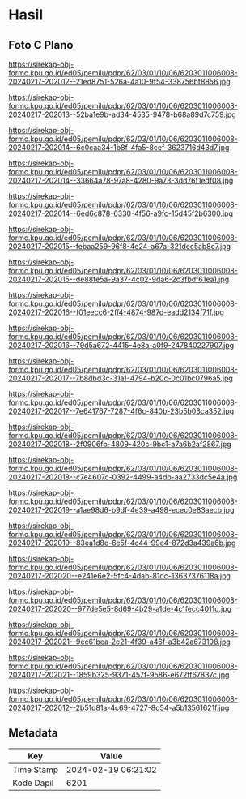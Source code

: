 # Hasil

## Foto C Plano

https://sirekap-obj-formc.kpu.go.id/ed05/pemilu/pdpr/62/03/01/10/06/6203011006008-20240217-202012--21ed8751-526a-4a10-9f54-338756bf8856.jpg

https://sirekap-obj-formc.kpu.go.id/ed05/pemilu/pdpr/62/03/01/10/06/6203011006008-20240217-202013--52ba1e9b-ad34-4535-9478-b68a89d7c759.jpg

https://sirekap-obj-formc.kpu.go.id/ed05/pemilu/pdpr/62/03/01/10/06/6203011006008-20240217-202014--6c0caa34-1b8f-4fa5-8cef-3623716d43d7.jpg

https://sirekap-obj-formc.kpu.go.id/ed05/pemilu/pdpr/62/03/01/10/06/6203011006008-20240217-202014--33664a78-97a8-4280-9a73-3dd76f1edf08.jpg

https://sirekap-obj-formc.kpu.go.id/ed05/pemilu/pdpr/62/03/01/10/06/6203011006008-20240217-202014--6ed6c878-6330-4f56-a9fc-15d45f2b6300.jpg

https://sirekap-obj-formc.kpu.go.id/ed05/pemilu/pdpr/62/03/01/10/06/6203011006008-20240217-202015--febaa259-96f8-4e24-a67a-321dec5ab8c7.jpg

https://sirekap-obj-formc.kpu.go.id/ed05/pemilu/pdpr/62/03/01/10/06/6203011006008-20240217-202015--de88fe5a-9a37-4c02-9da6-2c3fbdf61ea1.jpg

https://sirekap-obj-formc.kpu.go.id/ed05/pemilu/pdpr/62/03/01/10/06/6203011006008-20240217-202016--f01eecc6-2ff4-4874-987d-eadd2134f71f.jpg

https://sirekap-obj-formc.kpu.go.id/ed05/pemilu/pdpr/62/03/01/10/06/6203011006008-20240217-202016--79d5a672-4415-4e8a-a0f9-247840227907.jpg

https://sirekap-obj-formc.kpu.go.id/ed05/pemilu/pdpr/62/03/01/10/06/6203011006008-20240217-202017--7b8dbd3c-31a1-4794-b20c-0c01bc0796a5.jpg

https://sirekap-obj-formc.kpu.go.id/ed05/pemilu/pdpr/62/03/01/10/06/6203011006008-20240217-202017--7e641767-7287-4f6c-840b-23b5b03ca352.jpg

https://sirekap-obj-formc.kpu.go.id/ed05/pemilu/pdpr/62/03/01/10/06/6203011006008-20240217-202018--2f0906fb-4809-420c-9bc1-a7a6b2af2867.jpg

https://sirekap-obj-formc.kpu.go.id/ed05/pemilu/pdpr/62/03/01/10/06/6203011006008-20240217-202018--c7e4607c-0392-4499-a4db-aa2733dc5e4a.jpg

https://sirekap-obj-formc.kpu.go.id/ed05/pemilu/pdpr/62/03/01/10/06/6203011006008-20240217-202019--a1ae98d6-b9df-4e39-a498-ecec0e83aecb.jpg

https://sirekap-obj-formc.kpu.go.id/ed05/pemilu/pdpr/62/03/01/10/06/6203011006008-20240217-202019--83ea1d8e-6e5f-4c44-99e4-872d3a439a6b.jpg

https://sirekap-obj-formc.kpu.go.id/ed05/pemilu/pdpr/62/03/01/10/06/6203011006008-20240217-202020--e241e6e2-5fc4-4dab-81dc-13637376118a.jpg

https://sirekap-obj-formc.kpu.go.id/ed05/pemilu/pdpr/62/03/01/10/06/6203011006008-20240217-202020--977de5e5-8d69-4b29-a1de-4c1fecc4011d.jpg

https://sirekap-obj-formc.kpu.go.id/ed05/pemilu/pdpr/62/03/01/10/06/6203011006008-20240217-202021--9ec61bea-2e21-4f39-a46f-a3b42a673108.jpg

https://sirekap-obj-formc.kpu.go.id/ed05/pemilu/pdpr/62/03/01/10/06/6203011006008-20240217-202021--1859b325-9371-457f-9586-e672ff67837c.jpg

https://sirekap-obj-formc.kpu.go.id/ed05/pemilu/pdpr/62/03/01/10/06/6203011006008-20240217-202012--2b51d81a-4c69-4727-8d54-a5b13561621f.jpg


## Metadata

| Key        | Value               |
| ---------- | ------------------- |
| Time Stamp | 2024-02-19 06:21:02 |
| Kode Dapil | 6201                |



